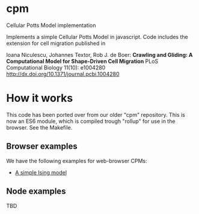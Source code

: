# cpm
Cellular Potts Model implementation

Implements a simple Cellular Potts Model in javascript. Code includes the extension for cell migration published in 

Ioana Niculescu, Johannes Textor, Rob J. de Boer:
__Crawling and Gliding: A Computational Model for Shape-Driven Cell Migration__
PLoS Computational Biology 11(10): e1004280
http://dx.doi.org/10.1371/journal.pcbi.1004280

# How it works

This code has been ported over from our older "cpm" repository. This is now an ES6 module, which is compiled trough "rollup" for use in the browser. See the Makefile.

## Browser examples

We have the following examples for web-browser CPMs:

* [A simple Ising model](examples/basic-potts-model.html)

## Node examples

TBD
